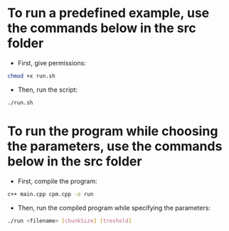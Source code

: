 # To run a predefined example, use the commands below in the src folder

- First, give permissions:
```bash
chmod +x run.sh
``` 

- Then, run the script:
```bash
./run.sh
```

# To run the program while choosing the parameters, use the commands below in the src folder

- First, compile the program:
```bash
c++ main.cpp cpm.cpp -o run
```

- Then, run the compiled program while specifying the parameters:
```bash
./run <filename> [chunkSize] [treshold]
```